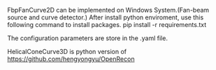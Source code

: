 FbpFanCurve2D can be implemented on Windows System.(Fan-beam source and curve detector.) 
  After install python enviroment, use this following command to install packages. 
  pip install -r requirements.txt 

  The configuration parameters are store in the .yaml file.

HelicalConeCurve3D is python version of https://github.com/hengyongyu/OpenRecon 
